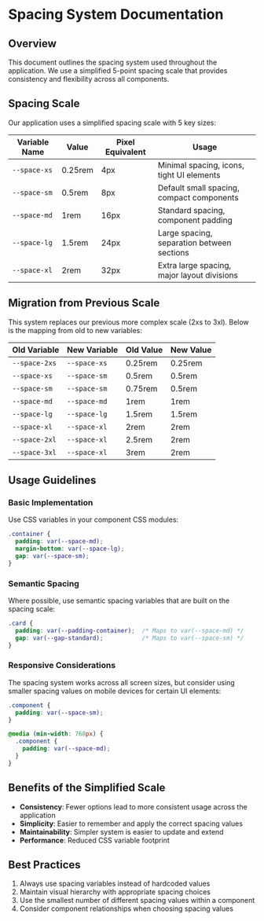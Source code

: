 # Spacing System Documentation

## Overview
This document outlines the spacing system used throughout the application. We use a simplified 5-point spacing scale that provides consistency and flexibility across all components.

## Spacing Scale
Our application uses a simplified spacing scale with 5 key sizes:

| Variable Name | Value | Pixel Equivalent | Usage |
|---------------|-------|------------------|-------|
| `--space-xs` | 0.25rem | 4px | Minimal spacing, icons, tight UI elements |
| `--space-sm` | 0.5rem | 8px | Default small spacing, compact components |
| `--space-md` | 1rem | 16px | Standard spacing, component padding |
| `--space-lg` | 1.5rem | 24px | Large spacing, separation between sections |
| `--space-xl` | 2rem | 32px | Extra large spacing, major layout divisions |

## Migration from Previous Scale
This system replaces our previous more complex scale (2xs to 3xl). Below is the mapping from old to new variables:

| Old Variable | New Variable | Old Value | New Value |
|--------------|--------------|-----------|-----------|
| `--space-2xs` | `--space-xs` | 0.25rem | 0.25rem |
| `--space-xs` | `--space-sm` | 0.5rem | 0.5rem |
| `--space-sm` | `--space-sm` | 0.75rem | 0.5rem |
| `--space-md` | `--space-md` | 1rem | 1rem |
| `--space-lg` | `--space-lg` | 1.5rem | 1.5rem |
| `--space-xl` | `--space-xl` | 2rem | 2rem |
| `--space-2xl` | `--space-xl` | 2.5rem | 2rem |
| `--space-3xl` | `--space-xl` | 3rem | 2rem |

## Usage Guidelines

### Basic Implementation
Use CSS variables in your component CSS modules:

```css
.container {
  padding: var(--space-md);
  margin-bottom: var(--space-lg);
  gap: var(--space-sm);
}
```

### Semantic Spacing
Where possible, use semantic spacing variables that are built on the spacing scale:

```css
.card {
  padding: var(--padding-container);  /* Maps to var(--space-md) */
  gap: var(--gap-standard);           /* Maps to var(--space-sm) */
}
```

### Responsive Considerations
The spacing system works across all screen sizes, but consider using smaller spacing values on mobile devices for certain UI elements:

```css
.component {
  padding: var(--space-sm);
}

@media (min-width: 768px) {
  .component {
    padding: var(--space-md);
  }
}
```

## Benefits of the Simplified Scale
- **Consistency**: Fewer options lead to more consistent usage across the application
- **Simplicity**: Easier to remember and apply the correct spacing values
- **Maintainability**: Simpler system is easier to update and extend
- **Performance**: Reduced CSS variable footprint

## Best Practices
1. Always use spacing variables instead of hardcoded values
2. Maintain visual hierarchy with appropriate spacing choices
3. Use the smallest number of different spacing values within a component
4. Consider component relationships when choosing spacing values
